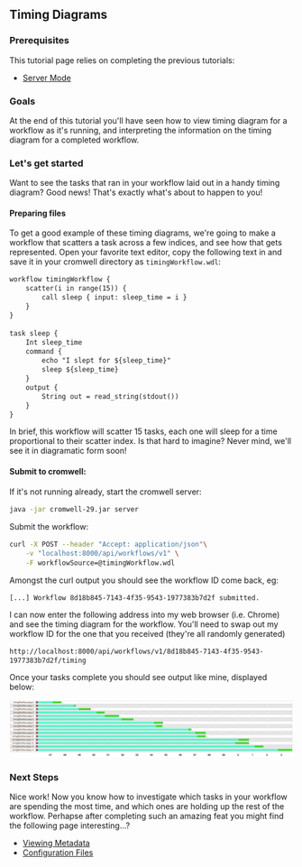 ## Timing Diagrams

### Prerequisites

This tutorial page relies on completing the previous tutorials:

* [Server Mode](ServerMode)

### Goals

At the end of this tutorial you'll have seen how to view timing diagram for a workflow as it's running, and interpreting the information on the timing diagram for a completed workflow.

### Let's get started

Want to see the tasks that ran in your workflow laid out in a handy timing diagram? Good news! That's exactly what's about to happen to you!

#### Preparing files

To get a good example of these timing diagrams, we're going to make a workflow that scatters a task across a few indices, and see how that gets represented. Open your favorite text editor, copy the following text in and save it in your cromwell directory as `timingWorkflow.wdl`:
```wdl
workflow timingWorkflow {
	scatter(i in range(15)) {
		call sleep { input: sleep_time = i }
	}
}

task sleep {
	Int sleep_time
	command {
		echo "I slept for ${sleep_time}"
		sleep ${sleep_time}
	}
	output {
		String out = read_string(stdout())
	}
}
```

In brief, this workflow will scatter 15 tasks, each one will sleep for a time proportional to their scatter index. Is that hard to imagine? Never mind, we'll see it in diagramatic form soon!

#### Submit to cromwell:

If it's not running already, start the cromwell server:
```sh
java -jar cromwell-29.jar server
```

Submit the workflow:
```sh
curl -X POST --header "Accept: application/json"\
	-v "localhost:8000/api/workflows/v1" \
	-F workflowSource=@timingWorkflow.wdl
```

Amongst the curl output you should see the workflow ID come back, eg:
```
[...] Workflow 8d18b845-7143-4f35-9543-1977383b7d2f submitted.
```

I can now enter the following address into my web browser (i.e. Chrome) and see the timing diagram for the workflow. You'll need to swap out my workflow ID for the one that you received (they're all randomly generated) 
```
http://localhost:8000/api/workflows/v1/8d18b845-7143-4f35-9543-1977383b7d2f/timing
```

Once your tasks complete you should see output like mine, displayed below:

![Timing diagram](timingDiagram.png)

### Next Steps

Nice work! Now you know how to investigate which tasks in your workflow are spending the most time, and which ones are holding up the rest of the workflow.
Perhapse after completing such an amazing feat you might find the following page interesting...?

* [Viewing Metadata](MetadataEndpoint)
* [Configuration Files](ConfigurationFiles)
